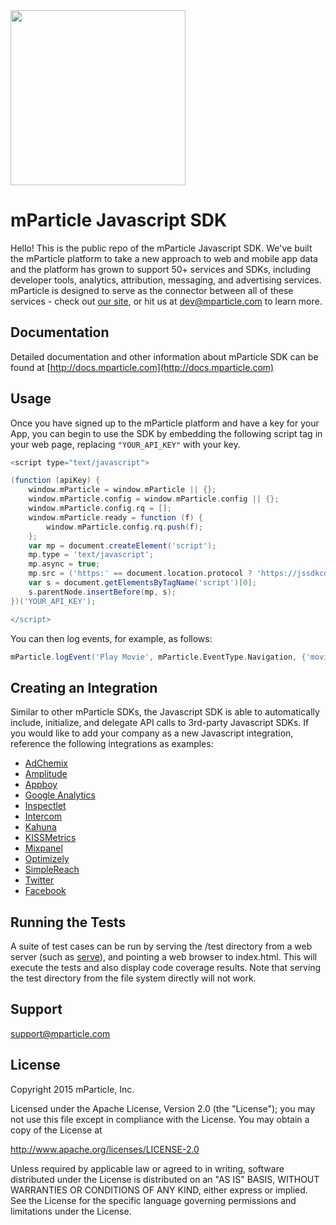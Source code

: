 <img src="https://www.mparticle.com/wp-content/themes/mparticle/images/logo.svg" width="280">

# mParticle Javascript SDK

Hello! This is the public repo of the mParticle Javascript SDK. We've built the mParticle platform to take a new approach to web and mobile app data and the platform has grown to support 50+ services and SDKs, including developer tools, analytics, attribution, messaging, and advertising services. mParticle is designed to serve as the connector between all of these services - check out [our site](http://mparticle.com), or hit us at dev@mparticle.com to learn more.

## Documentation
Detailed documentation and other information about mParticle SDK can be found at [http://docs.mparticle.com](http://docs.mparticle.com)

## Usage

Once you have signed up to the mParticle platform and have a key for your App, you can begin to use the SDK by embedding the following
script tag in your web page, replacing `"YOUR_API_KEY"` with your key.

```groovy
<script type="text/javascript">

(function (apiKey) {
    window.mParticle = window.mParticle || {};
    window.mParticle.config = window.mParticle.config || {};
    window.mParticle.config.rq = [];
    window.mParticle.ready = function (f) {
        window.mParticle.config.rq.push(f);
    };
    var mp = document.createElement('script');
    mp.type = 'text/javascript';
    mp.async = true;
    mp.src = ('https:' == document.location.protocol ? 'https://jssdkcdns' : 'http://jssdkcdn') + '.mparticle.com/js/v1/' + apiKey + '/mparticle.js';
    var s = document.getElementsByTagName('script')[0];
    s.parentNode.insertBefore(mp, s);
})('YOUR_API_KEY');

</script>
```

You can then log events, for example, as follows:

```groovy
mParticle.logEvent('Play Movie', mParticle.EventType.Navigation, {'movie_length':'127 minutes','rating':'PG'});
```

## Creating an Integration

Similar to other mParticle SDKs, the Javascript SDK is able to automatically include, initialize, and delegate API calls to 3rd-party Javascript SDKs. If you would like to add your company as a new Javascript integration, reference the following integrations as examples:

- [AdChemix](https://github.com/mParticle/integration-adchemix)
- [Amplitude](https://github.com/mParticle/integration-amplitude)
- [Appboy](https://github.com/mParticle/integration-appboy)
- [Google Analytics](https://github.com/mParticle/integration-google-analytics)
- [Inspectlet](https://github.com/mParticle/integration-inspectlet)
- [Intercom](https://github.com/mParticle/integration-intercom)
- [Kahuna](https://github.com/mParticle/integration-kahuna)
- [KISSMetrics](https://github.com/mParticle/integration-kissmetrics)
- [Mixpanel](https://github.com/mParticle/integration-mixpanel)
- [Optimizely](https://github.com/mParticle/integration-optimizely)
- [SimpleReach](https://github.com/mParticle/integration-simplereach)
- [Twitter](https://github.com/mParticle/integration-twitter)
- [Facebook](https://github.com/mParticle/integration-facebook)

## Running the Tests

A suite of test cases can be run by serving the /test directory from a web server (such as [serve](https://www.npmjs.com/package/serve)),
and pointing a web browser to index.html. This will execute the tests and also display code coverage results. Note that serving the test
directory from the file system directly will not work.

## Support

<support@mparticle.com>

## License

Copyright 2015 mParticle, Inc.

Licensed under the Apache License, Version 2.0 (the "License");
you may not use this file except in compliance with the License.
You may obtain a copy of the License at

http://www.apache.org/licenses/LICENSE-2.0

Unless required by applicable law or agreed to in writing, software
distributed under the License is distributed on an "AS IS" BASIS,
WITHOUT WARRANTIES OR CONDITIONS OF ANY KIND, either express or implied.
See the License for the specific language governing permissions and
limitations under the License.
